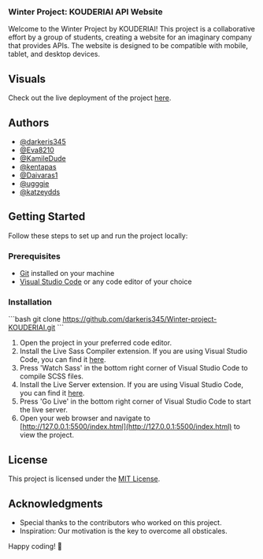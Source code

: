 ### Winter Project: KOUDERIAI API Website

Welcome to the Winter Project by KOUDERIAI! This project is a collaborative effort by a group of students, creating a website for an imaginary company that provides APIs. The website is designed to be compatible with mobile, tablet, and desktop devices.

## Visuals

Check out the live deployment of the project [here](https://winter-project-kouderiai.vercel.app/).

## Authors

- [@darkeris345](https://github.com/darkeris345)
- [@Eva8210](https://github.com/Eva8210)
- [@KamileDude](https://github.com/KamileDude)
- [@kentapas](https://github.com/kentapas)
- [@Daivaras1](https://github.com/Daivaras1)
- [@ugggie](https://github.com/ugggie)
- [@katzeydds](https://github.com/katzeydds)

## Getting Started

Follow these steps to set up and run the project locally:

### Prerequisites

- [Git](https://git-scm.com/) installed on your machine
- [Visual Studio Code](https://code.visualstudio.com/) or any code editor of your choice

### Installation

\`\`\`bash
git clone https://github.com/darkeris345/Winter-project-KOUDERIAI.git
\`\`\`

1. Open the project in your preferred code editor.
2. Install the Live Sass Compiler extension. If you are using Visual Studio Code, you can find it [here](https://marketplace.visualstudio.com/items?itemName=ritwickdey.live-sass).
3. Press 'Watch Sass' in the bottom right corner of Visual Studio Code to compile SCSS files.
4. Install the Live Server extension. If you are using Visual Studio Code, you can find it [here](https://marketplace.visualstudio.com/items?itemName=ritwickdey.LiveServer).
5. Press 'Go Live' in the bottom right corner of Visual Studio Code to start the live server.
6. Open your web browser and navigate to [http://127.0.0.1:5500/index.html](http://127.0.0.1:5500/index.html) to view the project.


## License

This project is licensed under the [MIT License](LICENSE).

## Acknowledgments

- Special thanks to the contributors who worked on this project.
- Inspiration: Our motivation is the key to overcome all obsticales.

Happy coding! 🚀
